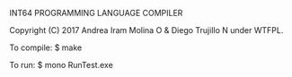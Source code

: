 
INT64 PROGRAMMING LANGUAGE COMPILER

Copyright (C) 2017 Andrea Iram Molina O & Diego Trujillo N under WTFPL.


To compile:
    $ make

To run:
    $ mono RunTest.exe
    
